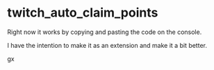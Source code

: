# twitch_auto_claim_points

Right now it works by copying and pasting the code on the console.

I have the intention to make it as an extension and make it a bit better.

gx